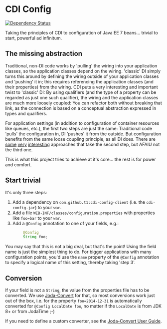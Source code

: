 # CDI Config

[![Dependency Status](https://www.versioneye.com/user/projects/53f72f0ae09da337bc0003bd/badge.svg?style=flat)](https://www.versioneye.com/user/projects/53f72f0ae09da337bc0003bd)

Taking the principles of CDI to configuration of Java EE 7 beans... trivial to start, powerful ad infinitum.


## The missing abstraction

Traditional, non-DI code works by 'pulling' the wiring into your application classes, so the application classes depend on the wiring. 'classic' DI simply turns this around by defining the wiring outside of your application classes and 'pushing' it in; this requires referencing the application classes (and their properties) from the wiring. CDI puts a very interesting and important twist to 'classic' DI: By using qualifiers (and the type of a property can be regarded as just one such qualifier), the wiring and the application classes are much more loosely coupled: You can refactor both without breaking that link, as the connection is based on a conceptual abstraction expressed in types and qualifiers.

For application settings (in addition to configuration of container resources like queues, etc.), the first two steps are just the same: Traditional code 'pulls' the configuration in, DI 'pushes' it from the outside. But configuration benefits from the same loose coupling principle, as all DI does. There are [some](http://www.adam-bien.com/roller/abien/entry/how_to_configure_java_ee) [very](http://seamframework.org/Seam3/ConfigModule) [interesting](http://antoniogoncalves.org/2011/06/10/debate-and-what-about-configuration-in-java-ee-7/) approaches that take the second step, but AFAIU not the third one.

This is what this project tries to achieve at it's core... the rest is for power and comfort.

## Start trivial

It's only three steps:

1. Add a dependency on `com.github.t1:cdi-config-client` (i.e. the `cdi-config.jar`) to your `war`.
1. Add a file `WEB-INF/classes/configuration.properties` with properties like `foo=bar` to your `war`.
1. Add a `@Config` annotation to one of your fields, e.g.:

```java
        @Config
        String foo;
```

You may say that this is not a big deal, but that's the point! Using the field name is just the simplest thing to do. For bigger applications with many configuration points, you'd use the `name` property of the `@Config` annotation to specify a logical name of this setting, thereby taking 'step 3'.

## Conversion

If your field is not a `String`, the value from the properties file has to be converted. We use [Joda-Convert](http://www.joda.org/joda-convert/) for that, so most conversions work just out of the box, i.e. for the property `foo=2014-12-31` is automatically converted for `@Config LocalDate foo`, no matter if the `LocalDate` is from JDK 8+ or from JodaTime ;-)

If you need to define a custom converter, see the [Joda-Convert User Guide](http://www.joda.org/joda-convert/userguide.html).

